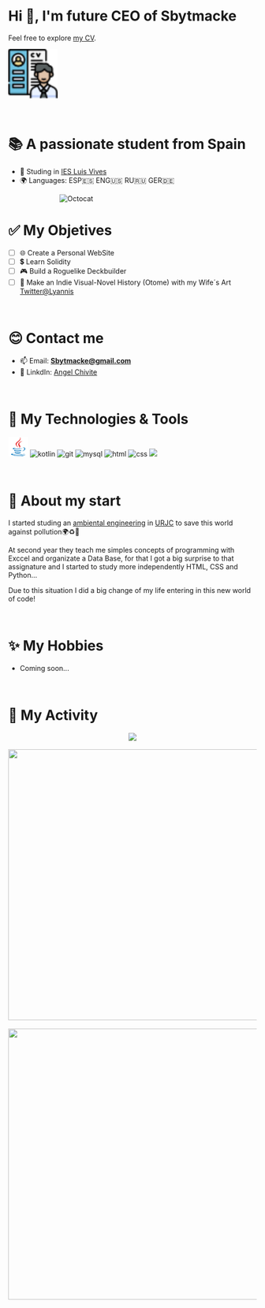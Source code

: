 # Hi 🙂, I'm future CEO of Sbytmacke

Feel free to explore [my CV](https://sbytmacke.github.io/Curriculum/).

<div align="left">
  <img src="./imagenes/cv.png" alt="web-cv" width="100" height="100">
</div>

<!--<img align="right" alt="Octocat" src="imagenes/encabezado/Captura de pantalla 2022-10-21 085129.jpg">-->

&nbsp;

<h1 align="left">📚 A passionate student from Spain</h1>

- 🏫 Studing in <a href="https://www.iesluisvives.es/">IES Luis Vives</a>
- 🌍 Languages: ESP🇪🇸 ENG🇺🇸 RU🇷🇺 GER🇩🇪

<img align="right" alt="Octocat" width="400" src="https://cdn.discordapp.com/attachments/886222897851531265/1030413977840259092/octocat-1665739845145.png">

&nbsp;

<h1 align="left">✅ My Objetives</h1>

- [ ] 🌐 Create a Personal WebSite
- [ ] 💲 Learn Solidity
- [ ] 🎮 Build a Roguelike Deckbuilder
- [ ] 📖 Make an Indie Visual-Novel History (Otome) with my Wife´s Art 
[Twitter@Lyannis](https://twitter.com/LyannisVT)

&nbsp;

<h1 align="left">😊 Contact me</h1>

- 📫 Email: **Sbytmacke@gmail.com**
- 📘 LinkdIn:  <a href="https://www.linkedin.com/in/angel-chivite-14b0a0162/">Angel Chivite</a>

&nbsp;

<h1 align="left">🚀 My Technologies & Tools</h1>

<p align="left"> 
<img src="https://raw.githubusercontent.com/devicons/devicon/master/icons/java/java-original.svg" alt="java" width="40" height="40"/> 
<img src="https://www.vectorlogo.zone/logos/kotlinlang/kotlinlang-icon.svg" alt="kotlin" width="40" height="40"/> 
<img src="https://www.vectorlogo.zone/logos/git-scm/git-scm-icon.svg" alt="git" width="40" height="40"/>
<img src="https://www.vectorlogo.zone/logos/mysql/mysql-icon.svg" alt="mysql" width="40" height="40"/>
<img src="https://www.vectorlogo.zone/logos/w3_html5/w3_html5-icon.svg" alt="html" width="40" height="40"/>
<img src="https://www.vectorlogo.zone/logos/w3_css/w3_css-icon.svg" alt="css" width="40" height="40"/>
<img src = "https://camo.githubusercontent.com/72c27477f91493365e44b44306740892911721464f3f25d5b706c5deab24bfc2/68747470733a2f2f75706c6f61642e77696b696d656469612e6f72672f77696b6970656469612f636f6d6d6f6e732f7468756d622f392f39392f556e6f6666696369616c5f4a6176615363726970745f6c6f676f5f322e7376672f34383070782d556e6f6666696369616c5f4a6176615363726970745f6c6f676f5f322e7376672e706e67" width = "40" heigth = "40">
</p>

&nbsp;

<h1 align="left">📄 About my start</h1>
<p align="left">
I started studing an <a href="https://www.urjc.es/universidad/campus/campus-de-mostoles/649-ingenieria-ambiental">ambiental engineering</a> in 
<a href="https://www.urjc.es/">URJC</a> to save this world against pollution🌍♻️💚 
</p>

<p aligne="left">
At second year they teach me simples concepts of programming with Exccel and organizate a Data Base, for that I got a big surprise to that assignature and I started to study more independently HTML, CSS and Python... 
</p>

<p aligne="left">
Due to this situation I did a big change of my life entering in this new world of code!
</p>

&nbsp;

<h1 align="left">✨ My Hobbies</h1>

- Coming soon...

&nbsp;

<h1 align="left">🌠 My Activity</h1>

<p align ="center">
    <img src = "https://github-readme-stats.vercel.app/api?username=sbytmacke&show_icons=true&locale=en">
</p>

<p align ="center">
    <img src="https://wakatime.com/share/@c8c9e80a-05ec-4350-bf2e-c6c38ca30b85/c9379c61-9a02-45ff-b852-d12f01ec6802.svg" width="830" height = 550>
</p>

<p align ="center">
    <img src="https://wakatime.com/share/@c8c9e80a-05ec-4350-bf2e-c6c38ca30b85/264badf6-8d85-42d4-8661-d09de3ef4613.svg" width="830" height = 550>
</p>
